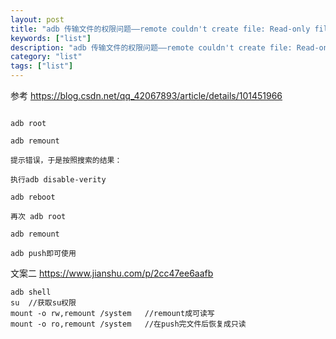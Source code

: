 ```yaml
---
layout: post
title: "adb 传输文件的权限问题——remote couldn't create file: Read-only file system"
keywords: ["list"]
description: "adb 传输文件的权限问题——remote couldn't create file: Read-only file system"
category: "list"
tags: ["list"]
---
```


参考
https://blog.csdn.net/qq_42067893/article/details/101451966

```

adb root

adb remount

提示错误，于是按照搜索的结果：

执行adb disable-verity

adb reboot

再次 adb root 

adb remount

adb push即可使用
```

文案二
https://www.jianshu.com/p/2cc47ee6aafb
```
adb shell
su  //获取su权限
mount -o rw,remount /system   //remount成可读写
mount -o ro,remount /system   //在push完文件后恢复成只读
```